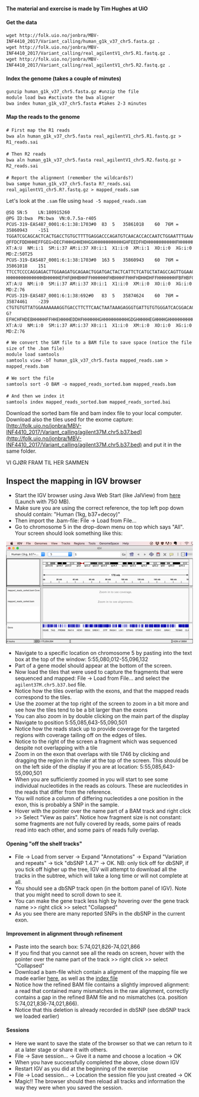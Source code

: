 **The material and exercise is made by Tim Hughes at UiO**

#### Get the data

```
wget http://folk.uio.no/jonbra/MBV-INF4410_2017/Variant_calling/human_g1k_v37_chr5.fasta.gz .
wget http://folk.uio.no/jonbra/MBV-INF4410_2017/Variant_calling/real_agilentV1_chr5.R1.fastq.gz .
wget http://folk.uio.no/jonbra/MBV-INF4410_2017/Variant_calling/real_agilentV1_chr5.R2.fastq.gz .
```

#### Index the genome (takes a couple of minutes)

```
gunzip human_g1k_v37_chr5.fasta.gz #unzip the file
module load bwa #activate the bwa aligner
bwa index human_g1k_v37_chr5.fasta #takes 2-3 minutes
```

#### Map the reads to the genome

```
# First map the R1 reads
bwa aln human_g1k_v37_chr5.fasta real_agilentV1_chr5.R1.fastq.gz > R1_reads.sai

# Then R2 reads
bwa aln human_g1k_v37_chr5.fasta real_agilentV1_chr5.R2.fastq.gz > R2_reads.sai

# Report the alignment (remember the wildcards?)
bwa sampe human_g1k_v37_chr5.fasta R?_reads.sai real_agilentV1_chr5.R?.fastq.gz > mapped_reads.sam
```

Let's look at the `.sam` file using `head -5 mapped_reads.sam`

```
@SQ	SN:5	LN:180915260
@PG	ID:bwa	PN:bwa	VN:0.7.5a-r405
PCUS-319-EAS487_0001:6:1:38:1703#0	83	5	35861018	60	76M	=	35860943	-151	TGGATCGCAGCACTCACTGACCTGTGCTTTTGAGGACCCAGATGTCAACACCACCAATCTGGAATTTGAAATATGG	@FFDCFDDHHHEFFGEG>DECFHHHGHHEHHGGHHHHHHHHHHHGHFEEDFHDHHHHHHHHHHHFHHHHHHHHHHH	XT:A:U	NM:i:1	SM:i:37	AM:i:37	X0:i:1	X1:i:0	XM:i:1	XO:i:0	XG:i:0	MD:Z:50T25
PCUS-319-EAS487_0001:6:1:38:1703#0	163	5	35860943	60	76M	=	35861018	151	TTCCTCCCCAGGAGACTTGGAAGATGCAGAACTGGATGACTACTCATTCTCATGCTATAGCCAGTTGGAAGTGAAT	HHHHHHHHHHHHHHBHHHHHEFHF@HHBHHFFHHHHHHFHBHHHFFHHFHDHHDHFFHHHHHHHFBFHBFG7DEB@	XT:A:U	NM:i:0	SM:i:37	AM:i:37	X0:i:1	X1:i:0	XM:i:0	XO:i:0	XG:i:0	MD:Z:76
PCUS-319-EAS487_0001:6:1:38:692#0	83	5	35874624	60	76M	=	35874461	-239	CTGTGTGTTATGGAAAAAAAGGTGACCTTCTTCAACTAATAAAGAGGGTGATTGTGTGGGATCACGGACAGTCAGA	G?EFHCHFHDEBHHHHHFFHHEHHHHEDDHFHHHHHHGHHHHHHHHHHGDGHHHHHEGHHHHGHHHHHHHHHHHHH	XT:A:U	NM:i:0	SM:i:37	AM:i:37	X0:i:1	X1:i:0	XM:i:0	XO:i:0	XG:i:0	MD:Z:76
```

```
# We convert the SAM file to a BAM file to save space (notice the file size of the .bam file)
module load samtools
samtools view -bT human_g1k_v37_chr5.fasta mapped_reads.sam > mapped_reads.bam

# We sort the file
samtools sort -O BAM -o mapped_reads_sorted.bam mapped_reads.bam

# And then we index it
samtools index mapped_reads_sorted.bam mapped_reads_sorted.bai
```

Download the sorted bam file and bam index file to your local computer. Download also the tiles used for the exome capture: [http://folk.uio.no/jonbra/MBV-INF4410_2017/Variant_calling/agilent37M.chr5.b37.bed](http://folk.uio.no/jonbra/MBV-INF4410_2017/Variant_calling/agilent37M.chr5.b37.bed) and put it in the same folder.

VI GJØR FRAM TIL HER SAMMEN
## Inspect the mapping in IGV browser
* Start the IGV browser using Java Web Start (like JalView) from [here](http://software.broadinstitute.org/software/igv/download) (Launch with 750 MB).
* Make sure you are using the correct reference, the top left pop down should contain: "Human (1kg, b37+decoy)" 
* Then import the .bam-file: File -> Load from File...
* Go to chromosome 5 in the drop-down menu on top which says "All". Your screen should look something like this:

![IGV_screen_shot](IGV_1.png)

* Navigate to a specific location on chromosome 5 by pasting into the text box at the top of the window: 5:55,080,012-55,096,132
* Part of a gene model should appear at the bottom of the screen. 
* Now load the tiles that were used to capture the fragments that were sequenced and mapped: File -> Load from File... and select the `agilent37M.chr5.b37.bed` file.
* Notice how the tiles overlap with the exons, and that the mapped reads correspond to the tiles.
* Use the zoomer at the top right of the screen to zoom in a bit more and see how the tiles tend to be a bit larger than the exons
* You can also zoom in by double clicking on the main part of the display
* Navigate to position 5:55,085,643-55,090,501
* Notice how the reads stack up to provide coverage for the targeted regions with coverage tailing off on the edges of tiles.
* Notice to the right of the screen a fragment which was sequenced despite not overlapping with a tile
* Zoom in on the exon that overlaps with tile 1746 by clicking and dragging the region in the ruler at the top of the screen. This should be on the left side of the display if you are at location: 5:55,085,643-55,090,501
* When you are sufficiently zoomed in you will start to see some individual nucleotides in the reads as colours. These are nucleotides in the reads that differ from the reference.
* You will notice a column of differing nucleotides a one position in the exon, this is probably a SNP in the sample.
* Hover with the pointer over the name part of a BAM track and right click >> Select "View as pairs". Notice how fragment size is not constant: some fragments are not fully covered by reads, some pairs of reads read into each other, and some pairs of reads fully overlap.


#### Opening "off the shelf tracks"

* File -> Load from server -> Expand "Annotations" -> Expand "Variation and repeats" -> tick "dbSNP 1.4.7" -> OK. NB: only tick off for dbSNP, if you tick off higher up the tree, IGV will attempt to download all the tracks in the subtree, which will take a long time or will not complete at all.
* You should see a dbSNP track open (in the bottom panel of IGV). Note that you might need to scroll down to see it.
* You can make the gene track less high by hovering over the gene track name >> right click >> select "Collapsed"
* As you see there are many reported SNPs in the dbSNP in the current exon. 


#### Improvement in alignment through refinement

* Paste into the search box:  5:74,021,826-74,021,866
* If you find that you cannot see all the reads on screen, hover with the pointer over the name part of the track >> right click >> select "Collapsed"
* Download a bam-file which contain a alignment of the mapping file we made earlier [here](http://folk.uio.no/jonbra/MBV-INF4410_2017/Variant_calling/aln.posiSrt.withRG.clean.dedup.recal.bam), as well as the [index file](http://folk.uio.no/jonbra/MBV-INF4410_2017/Variant_calling/aln.posiSrt.withRG.clean.dedup.recal.bam.bai)
* Notice how the refined BAM file contains a slightly improved alignment: a read that contained many mismatches in the raw alignment, correctly contains a gap in the refined BAM file and no mismatches (ca. position 5:74,021,836-74,021,866).
* Notice that this deletion is already recorded in dbSNP (see dbSNP track we loaded earlier)


#### Sessions

* Here we want to save the state of the browser so that we can return to it at a later stage or share it with others.
* File -> Save session... -> Give it a name and choose a location -> OK
* When you have successfully completed the above, close down IGV
* Restart IGV as you did at the beginning of the exercise
* File -> Load session... -> Location the session file you just created -> OK
* Magic!! The browser should then reload all tracks and information the way they were when you saved the session.



